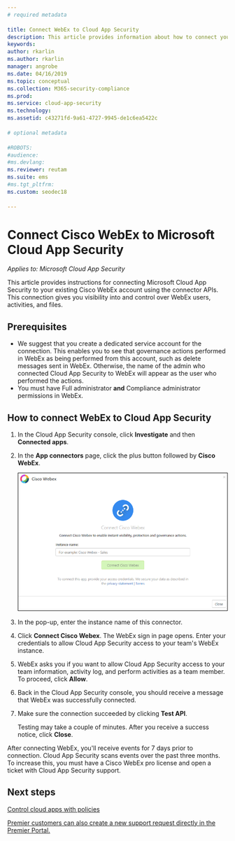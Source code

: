 ```yaml
---
# required metadata

title: Connect WebEx to Cloud App Security
description: This article provides information about how to connect your WebEx app to Cloud App Security using the API connector  for visibility and control over use.
keywords:
author: rkarlin
ms.author: rkarlin
manager: angrobe
ms.date: 04/16/2019
ms.topic: conceptual
ms.collection: M365-security-compliance
ms.prod:
ms.service: cloud-app-security
ms.technology:
ms.assetid: c43271fd-9a61-4727-9945-de1c6ea5422c

# optional metadata

#ROBOTS:
#audience:
#ms.devlang:
ms.reviewer: reutam
ms.suite: ems
#ms.tgt_pltfrm:
ms.custom: seodec18

---
```

# Connect Cisco WebEx to Microsoft Cloud App Security

*Applies to: Microsoft Cloud App Security*

This article provides instructions for connecting Microsoft Cloud App Security to your existing Cisco WebEx account using the connector APIs. This connection gives you visibility into and control over WebEx users, activities, and files. 
 
## Prerequisites

- We suggest that you create a dedicated service account for the connection. This enables you to see that governance actions performed in WebEx as being performed from this account, such as delete messages sent in WebEx. Otherwise, the name of the admin who connected Cloud App Security to WebEx will appear as the user who performed the actions.  
- You must have Full administrator **and** Compliance administrator permissions in WebEx.


## How to connect WebEx to Cloud App Security  
  
1.  In the Cloud App Security console, click **Investigate** and then **Connected apps**.  
  
2.  In the **App connectors** page, click the plus button followed by **Cisco WebEx**.  
  
     ![connect WebEx](./media/cisco-webex.png "connect WebEx")  
  
3.  In the pop-up, enter the instance name of this connector.  
  
4.  Click **Connect Cisco Webex**. The WebEx sign in page opens. Enter your credentials to allow Cloud App Security access to your team's WebEx instance.  
  
6.  WebEx asks you if you want to allow Cloud App Security access to your team information, activity log, and perform activities as a team member. To proceed, click **Allow**.  
  
7.  Back in the Cloud App Security console, you should receive a message that WebEx was successfully connected.  
  
8.  Make sure the connection succeeded by clicking **Test API**.  
  
     Testing may take a couple of minutes. After you receive a success notice, click **Close**.  
  
After connecting WebEx, you'll receive events for 7 days prior to connection. Cloud App Security scans events over the past three months. To increase this, you must have a Cisco WebEx pro license and open a ticket with Cloud App Security support.

 
## Next steps 
[Control cloud apps with policies](control-cloud-apps-with-policies.md)   

[Premier customers can also create a new support request directly in the Premier Portal.](https://premier.microsoft.com/)  
  
  
